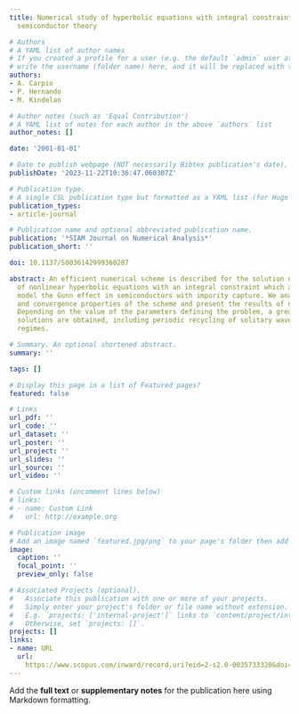 ```yaml
---
title: Numerical study of hyperbolic equations with integral constraints arising in
  semiconductor theory

# Authors
# A YAML list of author names
# If you created a profile for a user (e.g. the default `admin` user at `content/authors/admin/`), 
# write the username (folder name) here, and it will be replaced with their full name and linked to their profile.
authors:
- A. Carpio
- P. Hernando
- M. Kindelan

# Author notes (such as 'Equal Contribution')
# A YAML list of notes for each author in the above `authors` list
author_notes: []

date: '2001-01-01'

# Date to publish webpage (NOT necessarily Bibtex publication's date).
publishDate: '2023-11-22T10:36:47.060307Z'

# Publication type.
# A single CSL publication type but formatted as a YAML list (for Hugo requirements).
publication_types:
- article-journal

# Publication name and optional abbreviated publication name.
publication: '*SIAM Journal on Numerical Analysis*'
publication_short: ''

doi: 10.1137/S0036142999360287

abstract: An efficient numerical scheme is described for the solution of certain types
  of nonlinear hyperbolic equations with an integral constraint which are used to
  model the Gunn effect in semiconductors with impurity capture. We analyze the stability
  and convergence properties of the scheme and present the results of numerical simulations.
  Depending on the value of the parameters defining the problem, a great variety of
  solutions are obtained, including periodic recycling of solitary waves and chaotic
  regimes.

# Summary. An optional shortened abstract.
summary: ''

tags: []

# Display this page in a list of Featured pages?
featured: false

# Links
url_pdf: ''
url_code: ''
url_dataset: ''
url_poster: ''
url_project: ''
url_slides: ''
url_source: ''
url_video: ''

# Custom links (uncomment lines below)
# links:
# - name: Custom Link
#   url: http://example.org

# Publication image
# Add an image named `featured.jpg/png` to your page's folder then add a caption below.
image:
  caption: ''
  focal_point: ''
  preview_only: false

# Associated Projects (optional).
#   Associate this publication with one or more of your projects.
#   Simply enter your project's folder or file name without extension.
#   E.g. `projects: ['internal-project']` links to `content/project/internal-project/index.md`.
#   Otherwise, set `projects: []`.
projects: []
links:
- name: URL
  url: 
    https://www.scopus.com/inward/record.uri?eid=2-s2.0-0035733320&doi=10.1137%2fS0036142999360287&partnerID=40&md5=d974b1e63c123788d4b2a8cdd2911037
---
```


Add the **full text** or **supplementary notes** for the publication here using Markdown formatting.
